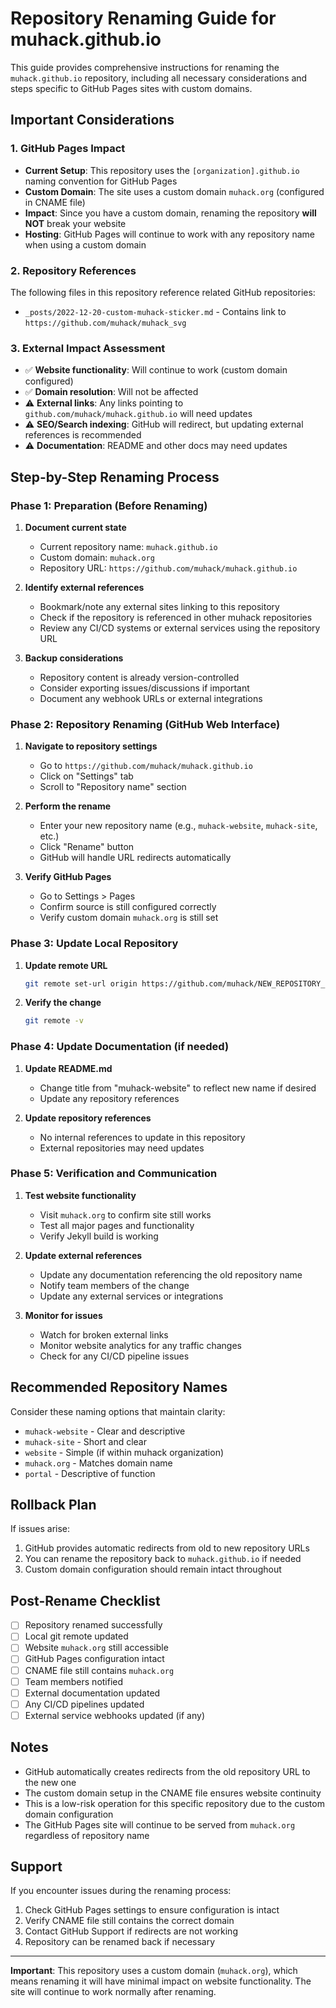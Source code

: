 # Repository Renaming Guide for muhack.github.io

This guide provides comprehensive instructions for renaming the `muhack.github.io` repository, including all necessary considerations and steps specific to GitHub Pages sites with custom domains.

## Important Considerations

### 1. GitHub Pages Impact
- **Current Setup**: This repository uses the `[organization].github.io` naming convention for GitHub Pages
- **Custom Domain**: The site uses a custom domain `muhack.org` (configured in CNAME file)
- **Impact**: Since you have a custom domain, renaming the repository **will NOT** break your website
- **Hosting**: GitHub Pages will continue to work with any repository name when using a custom domain

### 2. Repository References
The following files in this repository reference related GitHub repositories:
- `_posts/2022-12-20-custom-muhack-sticker.md` - Contains link to `https://github.com/muhack/muhack_svg`

### 3. External Impact Assessment
- ✅ **Website functionality**: Will continue to work (custom domain configured)
- ✅ **Domain resolution**: Will not be affected
- ⚠️ **External links**: Any links pointing to `github.com/muhack/muhack.github.io` will need updates
- ⚠️ **SEO/Search indexing**: GitHub will redirect, but updating external references is recommended
- ⚠️ **Documentation**: README and other docs may need updates

## Step-by-Step Renaming Process

### Phase 1: Preparation (Before Renaming)
1. **Document current state**
   - Current repository name: `muhack.github.io`
   - Custom domain: `muhack.org`
   - Repository URL: `https://github.com/muhack/muhack.github.io`

2. **Identify external references**
   - Bookmark/note any external sites linking to this repository
   - Check if the repository is referenced in other muhack repositories
   - Review any CI/CD systems or external services using the repository URL

3. **Backup considerations**
   - Repository content is already version-controlled
   - Consider exporting issues/discussions if important
   - Document any webhook URLs or external integrations

### Phase 2: Repository Renaming (GitHub Web Interface)
1. **Navigate to repository settings**
   - Go to `https://github.com/muhack/muhack.github.io`
   - Click on "Settings" tab
   - Scroll to "Repository name" section

2. **Perform the rename**
   - Enter your new repository name (e.g., `muhack-website`, `muhack-site`, etc.)
   - Click "Rename" button
   - GitHub will handle URL redirects automatically

3. **Verify GitHub Pages**
   - Go to Settings > Pages
   - Confirm source is still configured correctly
   - Verify custom domain `muhack.org` is still set

### Phase 3: Update Local Repository
1. **Update remote URL**
   ```bash
   git remote set-url origin https://github.com/muhack/NEW_REPOSITORY_NAME
   ```

2. **Verify the change**
   ```bash
   git remote -v
   ```

### Phase 4: Update Documentation (if needed)
1. **Update README.md**
   - Change title from "muhack-website" to reflect new name if desired
   - Update any repository references

2. **Update repository references**
   - No internal references to update in this repository
   - External repositories may need updates

### Phase 5: Verification and Communication
1. **Test website functionality**
   - Visit `muhack.org` to confirm site still works
   - Test all major pages and functionality
   - Verify Jekyll build is working

2. **Update external references**
   - Update any documentation referencing the old repository name
   - Notify team members of the change
   - Update any external services or integrations

3. **Monitor for issues**
   - Watch for broken external links
   - Monitor website analytics for any traffic changes
   - Check for any CI/CD pipeline issues

## Recommended Repository Names

Consider these naming options that maintain clarity:
- `muhack-website` - Clear and descriptive
- `muhack-site` - Short and clear
- `website` - Simple (if within muhack organization)
- `muhack.org` - Matches domain name
- `portal` - Descriptive of function

## Rollback Plan

If issues arise:
1. GitHub provides automatic redirects from old to new repository URLs
2. You can rename the repository back to `muhack.github.io` if needed
3. Custom domain configuration should remain intact throughout

## Post-Rename Checklist

- [ ] Repository renamed successfully
- [ ] Local git remote updated
- [ ] Website `muhack.org` still accessible
- [ ] GitHub Pages configuration intact
- [ ] CNAME file still contains `muhack.org`
- [ ] Team members notified
- [ ] External documentation updated
- [ ] Any CI/CD pipelines updated
- [ ] External service webhooks updated (if any)

## Notes

- GitHub automatically creates redirects from the old repository URL to the new one
- The custom domain setup in the CNAME file ensures website continuity
- This is a low-risk operation for this specific repository due to the custom domain configuration
- The GitHub Pages site will continue to be served from `muhack.org` regardless of repository name

## Support

If you encounter issues during the renaming process:
1. Check GitHub Pages settings to ensure configuration is intact
2. Verify CNAME file still contains the correct domain
3. Contact GitHub Support if redirects are not working
4. Repository can be renamed back if necessary

---

**Important**: This repository uses a custom domain (`muhack.org`), which means renaming it will have minimal impact on website functionality. The site will continue to work normally after renaming.